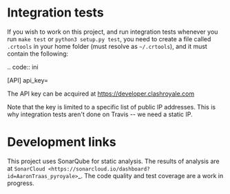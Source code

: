 
# Integration tests

If you wish to work on this project, and run integration tests whenever you
run `make test` or `python3 setup.py test`, you need to create a file called
`.crtools` in your home folder (must resolve as `~/.crtools`), and it must
contain the following:

.. code:: ini

  [API]
  api_key=<YOUR-API-KEY>

The API key can be acquired at https://developer.clashroyale.com

Note that the key is limited to a specific list of public IP addresses. This
is why integration tests aren't done on Travis -- we need a static IP.

# Development links

This project uses SonarQube for static analysis. The results of analysis
are at `SonarCloud <https://sonarcloud.io/dashboard?id=AaronTraas_pyroyale>`_.
The code quality and test coverage are a work in progress.
